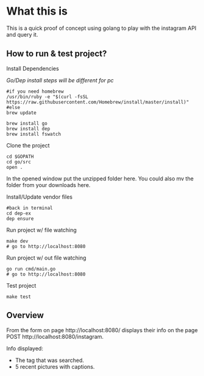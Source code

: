 # What this is
This is a quick proof of concept using golang to play with the instagram API and query it.
## How to run & test project? 

Install Dependencies

<i>Go/Dep install steps will be different for pc</i>
```
#if you need homebrew
/usr/bin/ruby -e "$(curl -fsSL https://raw.githubusercontent.com/Homebrew/install/master/install)"
#else 
brew update

brew install go
brew install dep
brew install fswatch
```

Clone the project
``` 
cd $GOPATH
cd go/src
open .
```

In the opened window put the unzipped folder here. You could also mv the folder from your downloads here.

Install/Update vendor files
``` 
#back in terminal
cd dep-ex
dep ensure
```

Run project w/ file watching 
```
make dev
# go to http://localhost:8080
```

Run project w/ out file watching
```
go run cmd/main.go
# go to http://localhost:8080
```

Test project
```
make test
```

## Overview
From the form on page http://localhost:8080/ displays their info on the page POST http://localhost:8080/instagram.

Info displayed:
* The tag that was searched.
* 5 recent pictures with captions.
